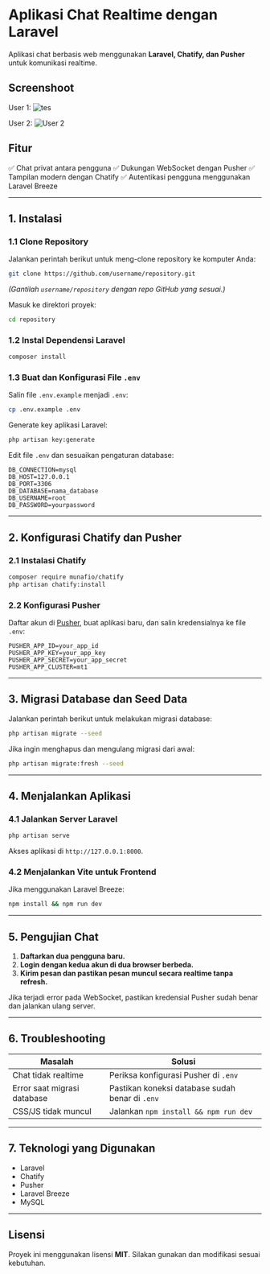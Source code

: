 # **Aplikasi Chat Realtime dengan Laravel**

Aplikasi chat berbasis web menggunakan **Laravel, Chatify, dan Pusher** untuk komunikasi realtime.


## **Screenshoot**
User 1:
![tes](https://drive.google.com/file/d/1rgJLkwo7YbyiFdSL7VlL01Nb5TUVjte7/view?usp=drive_link)

User 2:
![User 2](https://drive.google.com/file/d/1TXm2vTibMj9f4oMlPE1RYkEqtHtplfei/view?usp=drive_link)

## **Fitur**
✅ Chat privat antara pengguna
✅ Dukungan WebSocket dengan Pusher
✅ Tampilan modern dengan Chatify
✅ Autentikasi pengguna menggunakan Laravel Breeze

---

## **1. Instalasi**

### **1.1 Clone Repository**
Jalankan perintah berikut untuk meng-clone repository ke komputer Anda:

```bash
git clone https://github.com/username/repository.git
```

*(Gantilah `username/repository` dengan repo GitHub yang sesuai.)*

Masuk ke direktori proyek:

```bash
cd repository
```

### **1.2 Instal Dependensi Laravel**
```bash
composer install
```

### **1.3 Buat dan Konfigurasi File `.env`**
Salin file `.env.example` menjadi `.env`:

```bash
cp .env.example .env
```

Generate key aplikasi Laravel:

```bash
php artisan key:generate
```

Edit file `.env` dan sesuaikan pengaturan database:

```env
DB_CONNECTION=mysql
DB_HOST=127.0.0.1
DB_PORT=3306
DB_DATABASE=nama_database
DB_USERNAME=root
DB_PASSWORD=yourpassword
```

---

## **2. Konfigurasi Chatify dan Pusher**

### **2.1 Instalasi Chatify**
```bash
composer require munafio/chatify
php artisan chatify:install
```

### **2.2 Konfigurasi Pusher**
Daftar akun di [Pusher](https://pusher.com/), buat aplikasi baru, dan salin kredensialnya ke file `.env`:

```env
PUSHER_APP_ID=your_app_id
PUSHER_APP_KEY=your_app_key
PUSHER_APP_SECRET=your_app_secret
PUSHER_APP_CLUSTER=mt1
```

---

## **3. Migrasi Database dan Seed Data**

Jalankan perintah berikut untuk melakukan migrasi database:

```bash
php artisan migrate --seed
```

Jika ingin menghapus dan mengulang migrasi dari awal:

```bash
php artisan migrate:fresh --seed
```

---

## **4. Menjalankan Aplikasi**

### **4.1 Jalankan Server Laravel**
```bash
php artisan serve
```

Akses aplikasi di `http://127.0.0.1:8000`.

### **4.2 Menjalankan Vite untuk Frontend**
Jika menggunakan Laravel Breeze:

```bash
npm install && npm run dev
```

---

## **5. Pengujian Chat**

1. **Daftarkan dua pengguna baru.**
2. **Login dengan kedua akun di dua browser berbeda.**
3. **Kirim pesan dan pastikan pesan muncul secara realtime tanpa refresh.**

Jika terjadi error pada WebSocket, pastikan kredensial Pusher sudah benar dan jalankan ulang server.

---

## **6. Troubleshooting**

| Masalah                          | Solusi |
|----------------------------------|--------|
| Chat tidak realtime | Periksa konfigurasi Pusher di `.env` |
| Error saat migrasi database | Pastikan koneksi database sudah benar di `.env` |
| CSS/JS tidak muncul | Jalankan `npm install && npm run dev` |

---

## **7. Teknologi yang Digunakan**
- Laravel
- Chatify
- Pusher
- Laravel Breeze
- MySQL

---

## **Lisensi**
Proyek ini menggunakan lisensi **MIT**. Silakan gunakan dan modifikasi sesuai kebutuhan.
